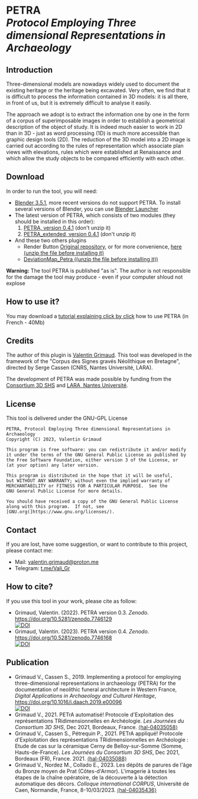 # PETRA </br> *Protocol Employing Three dimensional Representations in Archaeology*

## Introduction
Three-dimensional models are nowadays widely used to document the existing heritage or the heritage being excavated. Very often, we find that it is difficult to process the information contained in 3D models: it is all there, in front of us, but it is extremely difficult to analyse it easily.

The approach we adopt is to extract the information one by one in the form of a corpus of superimposable images in order to establish a geometrical description of the object of study. It is indeed much easier to work in 2D than in 3D - just as word processing (1D) is much more accessible than graphic design tools (2D). The reduction of the 3D model into a 2D image is carried out according to the rules of representation which associate plan views with elevations, rules which were established at Renaissance and which allow the study objects to be compared efficiently with each other.

## Download
In order to run the tool, you will need:
+ [Blender 3.5.1](https://www.blender.org), more recent versions do not support PETRA. To install several versions of Blender, you can use [Blender Launcher](https://dotbow.github.io/Blender-Launcher/)
+ The latest version of PETRA, which consists of two modules (they should be installed in this order):
  1. [PETRA, version 0.4.1](https://github.com/valiGrimO/PETRA/raw/main/download/petra_blender_addon_v0-4-1.zip) (don't unzip it)
  2. [PETRA_extended, version 0.4.1](https://github.com/valiGrimO/PETRA/raw/main/download/petra_extended_v0-4-1.zip) (don't unzip it)
+ And these two others plugins
  + Render Button [Original repository](https://github.com/MajorBarnulf/my-big-button/blob/da32ee100944f18a7e41488e75677971109d6e8b/render_button.py), or for more convenience, [here (unzip the file before installing it)](https://github.com/valiGrimO/PETrA/raw/main/download/render_button.zip)
  + [DeviationMap_Petra ((unzip the file before installing it))](https://github.com/valiGrimO/PETrA/raw/main/download/DeviationMap_PETRA.zip) 

**Warning:** The tool PETRA is published "as is". The author is not responsible for the damage the tool may produce - even if your computer shloud not explose

## How to use it?
You may download a [tutorial explaining click by click](https://drive.proton.me/urls/RHHSRBETSC#6ANHKpxykubY) how to use PETRA (in French - 40Mb)

## Credits
The author of this plugin is [Valentin Grimaud](https://orcid.org/0000-0002-6368-3641).
This tool was developed in the framework of the "Corpus des Signes gravés Néolithique en Bretagne", directed by Serge Cassen (CNRS, Nantes Université, LARA).

The development of PETRA was made possible by funding from the [Consortium 3D SHS](https://shs3d.hypotheses.org) and [LARA, Nantes Université](https://histoire.univ-nantes.fr/recherche/umr-c-6566-centre-de-recherches-en-archeologie-archeosciences-histoire).

## License
This tool is delivered under the GNU-GPL License

    PETRA, Protocol Employing Three dimensional Representations in Archaeology
    Copyright (C) 2023, Valentin Grimaud

    This program is free software: you can redistribute it and/or modify
    it under the terms of the GNU General Public License as published by
    the Free Software Foundation, either version 3 of the License, or
    (at your option) any later version.

    This program is distributed in the hope that it will be useful,
    but WITHOUT ANY WARRANTY; without even the implied warranty of
    MERCHANTABILITY or FITNESS FOR A PARTICULAR PURPOSE.  See the
    GNU General Public License for more details.

    You should have received a copy of the GNU General Public License
    along with this program.  If not, see [GNU.org(]https://www.gnu.org/licenses/).

## Contact
If you are lost, have some suggestion, or want to contribute to this project, please contact me:
+ Mail: [valentin.grimaud@proton.me](valentin.grimaud@proton.me)
+ Telegram: [t.me/Vali_Gr](t.me/Vali_Gr)

## How to cite?
If you use this tool in your work, please cite as follow:
+ Grimaud, Valentin. (2022). PETRA version 0.3. *Zenodo*. https://doi.org/10.5281/zenodo.7746129 </br> [![DOI](https://zenodo.org/badge/DOI/10.5281/zenodo.7746129.svg)](https://doi.org/10.5281/zenodo.7746129)
+ Grimaud, Valentin. (2023). PETRA version 0.4. *Zenodo*. https://doi.org/10.5281/zenodo.7746168 </br> [![DOI](https://zenodo.org/badge/DOI/10.5281/zenodo.7746168.svg)](https://doi.org/10.5281/zenodo.7746168)

## Publication
+ Grimaud V., Cassen S., 2019. Implementing a protocol for employing three-dimensional representations in archaeology (PETRA) for the documentation of neolithic funeral architecture in Western France, *Digital Applications in Archaeology and Cultural Heritage*, https://doi.org/10.1016/j.daach.2019.e00096 </br> [![DOI](https://zenodo.org/badge/DOI/10.1016/j.daach.2019.e00096.svg)](https://doi.org/10.1016/j.daach.2019.e00096)
+ Grimaud V., 2021. PETrA automatisé! Protocole d'Exploitation des représentations TRidimensionnelles en Archéologie. *Les Journées du Consortium 3D SHS*, Dec 2021, Bordeaux, France. [⟨hal-04035058⟩](https://hal.science/hal-04035058)
+ Grimaud V., Cassen S., Pétrequin P., 2021. PETrA appliqué! Protocole d'Exploitation des représentations TRidimensionnelles en Archéologie : Etude de cas sur la céramique Cerny de Belloy-sur-Somme (Somme, Hauts-de-France). *Les Journées du Consortium 3D SHS*, Dec 2021, Bordeaux (FR), France. 2021. [⟨hal-04035088⟩](https://hal.science/hal-04035088)
+ Grimaud V., Nordez M., Collado E., 2023. Les dépôts de parures de l'âge du Bronze moyen de Prat (Côtes-d'Armor). L'imagerie à toutes les étapes de la chaîne opératoire, de la découverte à la détection automatique des décors. *Colloque international CORPUS*, Université de Caen, Normandie, France, 8-10/03/2023. [⟨hal-04035436⟩](https://hal.science/hal-04035436)
